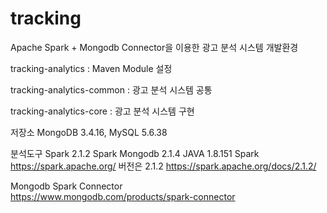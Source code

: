 # tracking
Apache Spark + Mongodb Connector을 이용한 광고 분석 시스템 개발환경


tracking-analytics  : Maven Module 설정

tracking-analytics-common : 광고 분석 시스템 공통

tracking-analytics-core : 광고 분석 시스템 구현 


저장소 
 MongoDB 3.4.16, MySQL 5.6.38 

분석도구 
 Spark 2.1.2 Spark Mongodb 2.1.4 JAVA 1.8.151 
 Spark https://spark.apache.org/ 버전은 2.1.2 https://spark.apache.org/docs/2.1.2/
 
Mongodb Spark Connector  
https://www.mongodb.com/products/spark-connector
